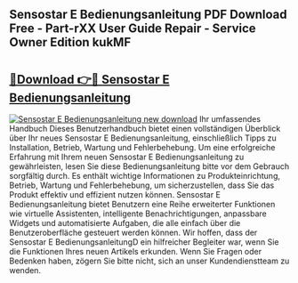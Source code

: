 ## Sensostar E Bedienungsanleitung PDF Download Free - Part-rXX User Guide Repair - Service Owner Edition kukMF

# <h2><a href="http://df4mnpk.blite.top/?on=Sensostar+E+Bedienungsanleitung">🔗Download 👉🔴 Sensostar E Bedienungsanleitung</a></h2>

[![Sensostar E Bedienungsanleitung new download](https://i.imgur.com/lujVjoI.png)](http://df4mnpk.blite.top/?on=Sensostar+E+Bedienungsanleitung)
Ihr umfassendes Handbuch Dieses Benutzerhandbuch bietet einen vollständigen Überblick über Ihr neues Sensostar E Bedienungsanleitung, einschließlich Tipps zu Installation, Betrieb, Wartung und Fehlerbehebung. Um eine erfolgreiche Erfahrung mit Ihrem neuen Sensostar E Bedienungsanleitung zu gewährleisten, lesen Sie diese Bedienungsanleitung bitte vor dem Gebrauch sorgfältig durch. Es enthält wichtige Informationen zu Produkteinrichtung, Betrieb, Wartung und Fehlerbehebung, um sicherzustellen, dass Sie das Produkt effektiv und effizient nutzen können. Sensostar E Bedienungsanleitung bietet Benutzern eine Reihe erweiterter Funktionen wie virtuelle Assistenten, intelligente Benachrichtigungen, anpassbare Widgets und automatisierte Aufgaben, die alle einfach über die Benutzeroberfläche gesteuert werden können. Wir hoffen, dass der Sensostar E BedienungsanleitungD ein hilfreicher Begleiter war, wenn Sie die Funktionen Ihres neuen Artikels erkunden. Wenn Sie Fragen oder Bedenken haben, zögern Sie bitte nicht, sich an unser Kundendienstteam zu wenden.
